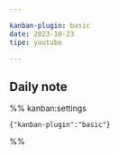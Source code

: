 ```yaml
---

kanban-plugin: basic
date: 2023-10-23
tipe: youtube

---
```


## Daily note





%% kanban:settings
```
{"kanban-plugin":"basic"}
```
%%